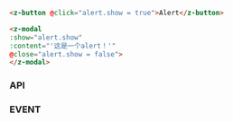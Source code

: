 <template>
  <h2><a href="#modal">Modal 模态窗</a></h2>

  <div class="introduce">
    <z-button @click="alert.show = true">Alert</z-button>
    <z-modal
    :show="alert.show"
    :content="'这是一个alert！'"
    @close="alert.show = false">
    </z-modal>
  </div>

  <div class="introduce">
    <z-button @click="confirm.show = true">Confirm</z-button>
    <z-modal
    :show="confirm.show"
    :type="'confirm'"
    :content="'这是一个confirm！'"
    @close="confirm.show = false"
    ></z-modal>
  </div>
</template>

```html
<z-button @click="alert.show = true">Alert</z-button>

<z-modal
:show="alert.show"
:content="'这是一个alert！'"
@close="alert.show = false">
</z-modal>
```
### API
<template>
  <div class="introduce-block">
    <p>组件标签须写上<code class="z-code">@close="xxx.show=false"</code>来通知父组件改变<code class="z-code">show</code>值。</p>
    <z-table
    :ths="['参数','类型','必填','默认值','说明']"
    :trs="[
            ['show','Boolean','是','-','显示状态'],
            ['content','String','是','-','弹窗内容'],
            ['type','String','否','alert','弹窗类型(alert,confirm)'],
            ['title','String','否','提示','弹窗标题'],
            ['sure','String','否','确定','确定按钮文字'],
            ['cancle','String','否','取消','取消按钮文字'],
            ['sureEvent','Function','否','-','确定按钮点击事件'],
            ['cancelEvent','Function','否','-','取消按钮点击事件'],
          ]">
    </z-table>
  </div>
</template>

### EVENT
<template>
  <z-table
  :ths="['事件名称', '说明', '回调参数']"
  :trs="[
          ['close','关闭模态窗时的回调函数','-']
        ]">
  </z-table>
</template>

<script>
export default {
  data() {
    return {
      alert: {
        show: false
      },
      confirm: {
        show: false
      }
    }
  }
}
</script>
